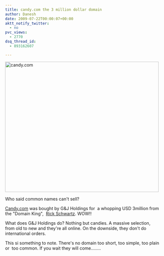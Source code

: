 ```yaml
---
title: candy.com the 3 million dollar domain
author: Danesh
date: 2009-07-22T00:00:07+00:00
aktt_notify_twitter:
  - no
pvc_views:
  - 2770
dsq_thread_id:
  - 893162607

---
```

[<img loading="lazy" class="alignnone size-medium wp-image-1660" title="candy.com" src="/wp-content/uploads/2009/07/candy.com-500x426.png" alt="candy.com" width="500" height="426" srcset="/wp-content/uploads/2009/07/candy.com-500x426.png 500w, /wp-content/uploads/2009/07/candy.com.png 963w" sizes="(max-width: 500px) 100vw, 500px" />][1]

Who said common names can't sell?

[Candy.com][2] was bought by G&J Holdings for  a whopping USD 3million from the "Domain King",  [Rick Schwartz][3]. WOW!!

What does G&J Holdings do? Nothing but candies. A massive selection, from old to new and they're all online. On the downside, they don't do international orders.

This si something to note. There's no domain too short, too simple, too plain or  too common. If you wait they will come&#8230;&#8230;..

 [1]: /wp-content/uploads/2009/07/candy.com.png
 [2]: http://www.candy.com/
 [3]: http://www.ricksblog.com/my_weblog/2009/07/sweetest-day-in-14-years-many-more-to-come.html